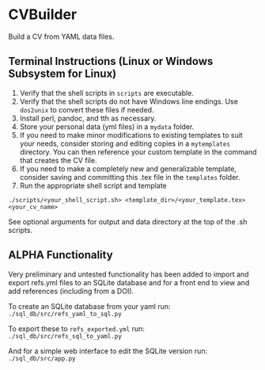 # CVBuilder
Build a CV from YAML data files.

## Terminal Instructions (Linux or Windows Subsystem for Linux)
1. Verify that the shell scripts in `scripts` are executable. 
1. Verify that the shell scripts do not have Windows line endings. Use `dos2unix` to convert these files if needed.
1. Install perl, pandoc, and tth as necessary.
1. Store your personal data (yml files) in a `mydata` folder.
1. If you need to make minor modifications to existing templates to suit your needs, consider storing and editing copies in a `mytemplates` directory. You can then reference your custom template in the command that creates the CV file. 
1. If you need to make a completely new and generalizable template, consider saving and committing this .tex file in the `templates` folder.
1. Run the appropriate shell script and template

`./scripts/<your_shell_script.sh> <template_dir>/<your_template.tex> <your_cv_name>`

See optional arguments for output and data directory at the top of the .sh scripts.



## ALPHA Functionality

Very preliminary and untested functionality has been
added to import and export refs.yml files to an 
SQLite database and for a front end to view and add
references (including from a DOI). 

To create an SQLite database from your yaml run:
`./sql_db/src/refs_yaml_to_sql.py`

To export these to `refs_exported.yml` run:
`./sql_db/src/refs_sql_to_yaml.py`

And for a simple web interface to edit the SQLite version run:
`./sql_db/src/app.py`